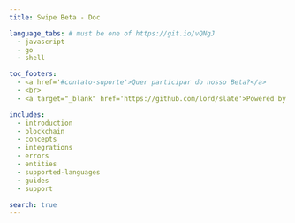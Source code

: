 ```yaml
---
title: Swipe Beta - Doc

language_tabs: # must be one of https://git.io/vQNgJ
  - javascript
  - go
  - shell

toc_footers:
  - <a href='#contato-suporte'>Quer participar do nosso Beta?</a>
  - <br>
  - <a target="_blank" href='https://github.com/lord/slate'>Powered by Slate</a>

includes:
  - introduction
  - blockchain
  - concepts
  - integrations
  - errors
  - entities
  - supported-languages
  - guides
  - support

search: true
---
```

